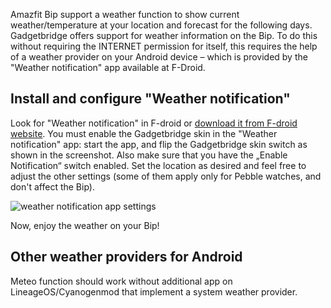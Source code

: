 Amazfit Bip support a weather function to show current weather/temperature at your location and forecast for the following days. 
Gadgetbridge offers support for weather information on the Bip. To do this without requiring the INTERNET permission for itself, this requires the help of a weather provider on your Android device – which is provided by the "Weather notification" app available at F-Droid.

## Install and configure "Weather notification"
Look for "Weather notification" in F-droid or [download it from F-droid website](https://f-droid.org/en/packages/ru.gelin.android.weather.notification/). You must enable the Gadgetbridge skin in the "Weather notification" app: start the app, and flip the Gadgetbridge skin switch as shown in the screenshot. Also make sure that you have the „Enable Notification“ switch enabled. Set the location as desired and feel free to adjust the other settings (some of them apply only for Pebble watches, and don't affect the Bip).

![weather notification app settings](https://i.imgur.com/AeWeT5Z.png)

Now, enjoy the weather on your Bip!

## Other weather providers for Android
Meteo function should work without additional app on LineageOS/Cyanogenmod that implement a system weather provider.